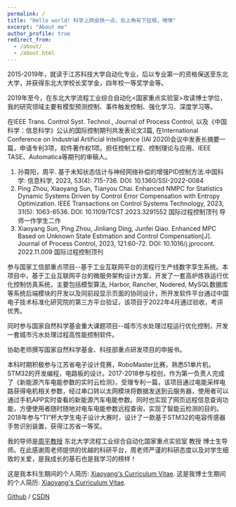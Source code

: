 ```yaml
---
permalink: /
title: "Hello world! 科学上网会快一点，右上角有下拉框，嘿嘿"
excerpt: "About me"
author_profile: true
redirect_from: 
  - /about/
  - /about.html
---
```

2015-2019年，就读于江苏科技大学自动化专业，后以专业第一的资格保送至东北大学，并获得东北大学校长奖学金，四年校一等奖学金等。
 
2019年至今，在东北大学流程工业综合自动化<国家重点实验室>攻读博士学位，我的研究领域主要有模型预测控制、事件触发控制、强化学习、深度学习等。

在IEEE Trans. Control Syst. Technol., Journal of Process Control, 以及《中国科学：信息科学》公认的国际控制期刊共发表论文3篇, 在International Conference on Industrial Artificial  Intelligence (IAI 2020)会议中发表长摘要一篇，申请专利3项，软件著作权1项。担任控制工程、控制理论与应用、IEEE TASE、Automatica等期刊的审稿人。

1.	孙霄阳，周平. 基于未知状态估计与神经网络补偿的增强PID控制方法.中国科学: 信息科学, 2023, 53(4): 715-736. DOI: 10.1360/SSI-2022-0084
2.	Ping Zhou, Xiaoyang Sun, Tianyou Chai. Enhanced NMPC for Statistics Dynamic Systems Driven by Control Error Compensation with Entropy Optimization. IEEE Transactions on Control Systems Technology, 2023, 31(5): 1063-6536. DOI: 10.1109/TCST.2023.3291552  国际过程控制顶刊 导师一作学生二作
3.	Xiaoyang Sun, Ping Zhou, Jinliang Ding, Junfei Qiao. Enhanced MPC Based on Unknown State Estimation and Control Compensation[J]. Journal of Process Control, 2023, 121:60-72. DOI: 10.1016/j.jprocont. 2022.11.009 国际过程控制顶刊

参与国家工信部重点项目--基于工业互联网平台的流程行生产线数字孪生系统。本项目中，基于工业互联网平台的微服务架构设计方案，开发了一套高炉炼铁运行优化控制仿真系统，主要包括模型算法, Harbor, Rancher, Nodered, MySQL数据库等系统后端模块的开发以及同前段显示页面的协同设计，所开发软件平台通过中国电子技术标准化研究院的第三方平台验证，该项目于2022年4月通过验收，考评优秀。

同时参与国家自然科学基金重大课题项目--城市污水处理过程运行优化控制，开发一套城市污水处理过程高性能控制软件。

协助老师撰写国家自然科学基金、科技部重点研发项目的申报书。

本科时期积极参与江苏省电子设计竞赛，RoboMaster比赛，熟悉51单片机，STM32的开发编程，电路板的设计。2017-2018参与校创，作为第一负责人完成了《新能源汽车电能参数的实时云检测》，受理专利一篇，该项目通过电能采样电路获得电机相关参数，经过串口转以太网模块将数据发送到云服务器，使用者可以通过手机APP实时查看的新能源汽车电能参数。同时也实现了网页远程信息查询功能，方便使用者随时随地对电车电能参数远程查询，实现了智能云检测的目的。 2018年参与“TI”杯大学生电子设计大赛时，设计了一款基于STM32的电容传感器手势识别装置，获得江苏省一等奖。


我的导师是[周平教授](http://faculty.neu.edu.cn/zhouping/) 东北大学流程工业综合自动化国家重点实验室 教授 博士生导师。在此感谢周老师提供的优越的科研平台，周老师严谨的科研态度以及对学生细致的关爱，是我成长的基石也是我学习的榜样！

这是我本科生期间的个人简历: [Xiaoyang's Curriculum Vitae](../assets/Curriculum_Vitae.pdf).
这是我博士生期间的个人简历: [Xiaoyang's Curriculum Vitae](../assets/Curriculum_VitaeDoc.pdf).

[Github](https://github.com/sunxiaoyang1996) /  [CSDN](https://blog.csdn.net/manqianfu9364?type=blog)


